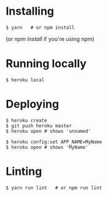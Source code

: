 # Installing

```
$ yarn   # or npm install
```

(or *npm install* if you're using npm)

# Running locally

```
$ heroku local
```

# Deploying

```
$ heroku create
$ git push heroku master
$ heroku open # shows 'unnamed'

$ heroku config:set APP_NAME=MyName
$ heroku open # shows 'MyName'
```

# Linting

```
$ yarn run lint   # or npm run lint
```
